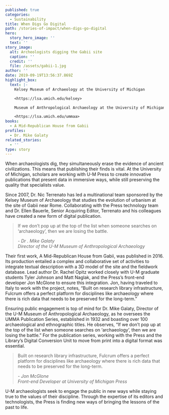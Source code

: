 ```yaml
---
published: true
categories:
  - Sustainability
title: When Digs Go Digital
path: /stories-of-impact/when-digs-go-digital
hero:
  story_hero_image: ''
  text: ''
story_image:
  alt: Archeologists digging the Gabii site
  caption: ''
  credit: ''
  file: /assets/gabii-1.jpg
author: ''
date: 2019-09-19T13:56:37.869Z
highlight_box:
  text: |-
    Kelsey Museum of Archaeology at the University of Michigan

    <https://lsa.umich.edu/kelsey>

    Museum of Anthropological Archaeology at the University of Michigan

    <https://lsa.umich.edu/ummaa>
books:
  - A Mid-Republican House from Gabii
profiles:
  - Dr. Mike Galaty
related_stories:
  - ''
type: story
---
```

When archaeologists dig, they simultaneously erase the evidence of ancient civilizations. This means that publishing their finds is vital. At the University of Michigan, scholars are working with U-M Press to create innovative publications that present data in immersive ways, while still preserving the quality that specialists value.

Since 2007, Dr. Nic Terrenato has led a multinational team sponsored by the Kelsey Museum of Archaeology that studies the evolution of urbanism at the site of Gabii near Rome. Collaborating with the Press technology team and Dr. Ellen Bauerle, Senior Acquiring Editor, Terrenato and his colleagues have created a new form of digital publication. 

<blockquote class="quote floated yellow"><p>If we don’t pop up at the top of the list when someone searches on ‘archaeology’, then we are losing the battle.
 </p><footer><cite>- Dr . Mike Galaty<br>Director of the U-M Museum of Anthropological Archaeology</cite></footer></blockquote>

Their first work, A Mid-Republican House from Gabii, was published in 2016. Its production entailed a complex and collaborative set of activities to integrate textual description with a 3D model of the site and the fieldwork database. Lead author Dr. Rachel Opitz worked closely with U-M graduate students Tyler Johnson and Matt Naglak, and the Press’s front-end developer Jon McGlone to ensure this integration. Jon, having traveled to Italy to work with the project, notes, “Built on research library infrastructure, Fulcrum offers a perfect platform for disciplines like archaeology where there is rich data that needs to be preserved for the long-term.”

Ensuring public engagement is top of mind for Dr. Mike Galaty, Director of the U-M Museum of Anthropological Archaeology, as he oversees the UMMA Publication Series, established in 1932 and boasting over 100 archaeological and ethnographic titles. He observes, “If we don’t pop up at the top of the list when someone searches on ‘archaeology’, then we are losing the battle.” For the publication series, working with the Press and the Library’s Digital Conversion Unit to move from print into a digital format was essential.

<blockquote class="quote full blue"><p> Built on research library infrastructure, Fulcrum offers a perfect platform for disciplines like archaeology where there is rich data that needs to be preserved for the long-term.</p><footer><cite>- Jon McGlone<br>Front-end Developer at University of Michigan Press</cite></footer></blockquote>

U-M archaeologists seek to engage the public in new ways while staying true to the values of their discipline. Through the expertise of its editors and technologists, the Press is finding new ways of bringing the lessons of the past to life.
